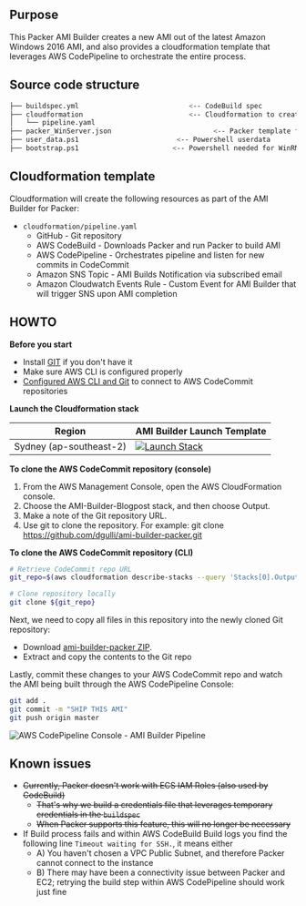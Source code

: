 ## Purpose

This Packer AMI Builder creates a new AMI out of the latest Amazon Windows 2016 AMI, and also provides a cloudformation template that leverages AWS CodePipeline to 
orchestrate the entire process.


## Source code structure

```bash
├── buildspec.yml                           <-- CodeBuild spec 
├── cloudformation                          <-- Cloudformation to create entire pipeline
│   └── pipeline.yaml
├── packer_WinServer.json                         <-- Packer template for Pipeline
├── user_data.ps1                        <-- Powershell userdata
├── bootstrap.ps1                       <-- Powershell needed for WinRM bootstrap
```

## Cloudformation template

Cloudformation will create the following resources as part of the AMI Builder for Packer:

* ``cloudformation/pipeline.yaml``
    + GitHub - Git repository
    + AWS CodeBuild - Downloads Packer and run Packer to build AMI 
    + AWS CodePipeline - Orchestrates pipeline and listen for new commits in CodeCommit
    + Amazon SNS Topic - AMI Builds Notification via subscribed email
    + Amazon Cloudwatch Events Rule - Custom Event for AMI Builder that will trigger SNS upon AMI completion


## HOWTO

**Before you start**

* Install [GIT](https://git-scm.com/downloads) if you don't have it
* Make sure AWS CLI is configured properly
* [Configured AWS CLI and Git](http://docs.aws.amazon.com/codecommit/latest/userguide/setting-up-https-unixes.html) to connect to AWS CodeCommit repositories

**Launch the Cloudformation stack**

Region | AMI Builder Launch Template
------------------------------------------------- | ---------------------------------------------------------------------------------
Sydney (ap-southeast-2) | [![Launch Stack](images/deploy-to-aws.png)](https://console.aws.amazon.com/cloudformation/home?region=ap-southeast-2#/stacks/new?stackName=Windows-AMI-Builder&templateURL=https://dg-windows-ami-builder.s3-ap-southeast-2.amazonaws.com/pipeline.yaml)

**To clone the AWS CodeCommit repository (console)**

1.  From the AWS Management Console, open the AWS CloudFormation console.
2.  Choose the AMI-Builder-Blogpost stack, and then choose Output.
3.  Make a note of the Git repository URL.
4.  Use git to clone the repository.
For example: git clone https://github.com/dgulli/ami-builder-packer.git

**To clone the AWS CodeCommit repository (CLI)**

```bash
# Retrieve CodeCommit repo URL
git_repo=$(aws cloudformation describe-stacks --query 'Stacks[0].Outputs[?OutputKey==`GitRepository`].OutputValue' --output text --stack-name "AMI-Builder-Blogpost")

# Clone repository locally
git clone ${git_repo}
```

Next, we need to copy all files in this repository into the newly cloned Git repository:

* Download [ami-builder-packer ZIP](https://github.com/awslabs/ami-builder-packer/archive/master.zip).
* Extract and copy the contents to the Git repo

Lastly, commit these changes to your AWS CodeCommit repo and watch the AMI being built through the AWS CodePipeline Console:

```bash
git add .
git commit -m "SHIP THIS AMI"
git push origin master
```

![AWS CodePipeline Console - AMI Builder Pipeline](images/ami-builder-pipeline.png)

## Known issues

* ~~Currently, Packer doesn't work with ECS IAM Roles (also used by CodeBuild)~~
    - ~~That's why we build a credentials file that leverages temporary credentials in the ``buildspec``~~
    - ~~When Packer supports this feature, this will no longer be necessary~~
* If Build process fails and within AWS CodeBuild Build logs you find the following line ``Timeout waiting for SSH.``, it means either
    - A) You haven't chosen a VPC Public Subnet, and therefore Packer cannot connect to the instance
    - B) There may have been a connectivity issue between Packer and EC2; retrying the build step within AWS CodePipeline should work just fine 

